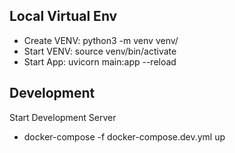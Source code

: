 ## Local Virtual Env
- Create VENV: python3 -m venv venv/
- Start VENV: source venv/bin/activate
- Start App: uvicorn main:app --reload

## Development 

Start Development Server
- docker-compose -f docker-compose.dev.yml up